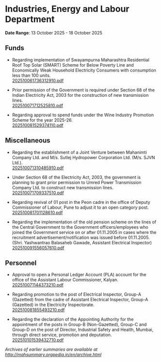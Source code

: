 # Industries, Energy and Labour Department

**Date Range**: 13 October 2025 - 18 October 2025


## Funds
- Regarding implementation of Swayampurna Maharashtra Residential Roof Top Solar (SMART) Scheme for Below Poverty Line and Economically Weak Household Electricity Consumers with consumption less than 100 units.\
  [202510061736312910.pdf](https://gr.maharashtra.gov.in/Site/Upload/Government%20Resolutions/English/202510061736312910.pdf)

- Prior permission of the Government is required under Section 68 of the Indian Electricity Act, 2003 for the construction of new transmission lines.\
  [202510071712525810.pdf](https://gr.maharashtra.gov.in/Site/Upload/Government%20Resolutions/English/202510071712525810.pdf)

- Regarding approval to spend funds under the Wine Industry Promotion Scheme for the year 2025-26.\
  [202510081529374110.pdf](https://gr.maharashtra.gov.in/Site/Upload/Government%20Resolutions/English/202510081529374110.pdf)

## Miscellaneous
- Regarding the establishment of a Joint Venture between Mahanimti Company Ltd. and M/s. Sutlej Hydropower Corporation Ltd. (M/s. SJVN Ltd.).\
  [202510071310485910.pdf](https://gr.maharashtra.gov.in/Site/Upload/Government%20Resolutions/English/202510071310485910.pdf)

- Under Section 68 of the Electricity Act, 2003, the government is planning to grant prior permission to Umred Power Transmission Company Ltd. to construct new transmission lines.\
  [202510071709337510.pdf](https://gr.maharashtra.gov.in/Site/Upload/Government%20Resolutions/English/202510071709337510.pdf)

- Regarding revival of 01 post in the Peon cadre in the office of Deputy Commissioner of Labour, Pune to adjust it to an open category post.\
  [202510081701128610.pdf](https://gr.maharashtra.gov.in/Site/Upload/Government%20Resolutions/English/202510081701128610.pdf)

- Regarding the implementation of the old pension scheme on the lines of the Central Government to the Government officers/employees who joined the Government service on or after 01.11.2005 in cases where the recruitment advertisement/notification was issued before 01.11.2005. (Shri. Yashwantrao Balasaheb Gawade, Assistant Electrical Inspector)\
  [202510091556057610.pdf](https://gr.maharashtra.gov.in/Site/Upload/Government%20Resolutions/English/202510091556057610.pdf)

## Personnel
- Approval to open a Personal Ledger Account (PLA) account for the office of the Assistant Labour Commissioner, Kalyan.\
  [202510071144373210.pdf](https://gr.maharashtra.gov.in/Site/Upload/Government%20Resolutions/English/202510071144373210.pdf)

- Regarding promotion to the post of Electrical Inspector, Group-A (Gazetted) from the cadre of Assistant Electrical Inspector, Group-A (Gazetted) in the Electricity Inspectorate.\
  [202510081855493210.pdf](https://gr.maharashtra.gov.in/Site/Upload/Government%20Resolutions/English/202510081855493210.pdf)

- Regarding the declaration of the Appointing Authority for the appointment of the posts in Group-B (Non-Gazetted), Group-C and Group-D on the post of Director, Industrial Safety and Health, Mumbai, through direct service, promotion and deputation.\
  [202510101539432710.pdf](https://gr.maharashtra.gov.in/Site/Upload/Government%20Resolutions/English/202510101539432710.pdf)


*Archives of earlier summaries are available at http://mahsummary.orgpedia.in/en/archive.html*